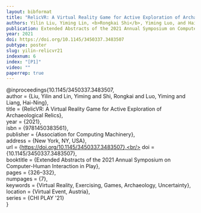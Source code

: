 ```yaml
---
layout: bibformat
title: "RelicVR: A Virtual Reality Game for Active Exploration of Archaeological Relics"
authors: Yilin Liu, Yiming Lin, <b>Rongkai Shi</b>, Yiming Luo, and Hai-Ning Liang
publication: Extended Abstracts of the 2021 Annual Symposium on Computer-Human Interaction in Play (CHI PLAY)
year: 2021
doi: https://doi.org/10.1145/3450337.3483507
pubtype: poster
slug: yilin-relicvr21
indexnum: 6
index: "[P1]"
video: ""
paperrep: true
---
```


@inproceedings{10.1145/3450337.3483507,<br/>
author = {Liu, Yilin and Lin, Yiming and Shi, Rongkai and Luo, Yiming and Liang, Hai-Ning},<br/>
title = {RelicVR: A Virtual Reality Game for Active Exploration of Archaeological Relics},<br/>
year = {2021},<br/>
isbn = {9781450383561},<br/>
publisher = {Association for Computing Machinery},<br/>
address = {New York, NY, USA},<br/>
url = {https://doi.org/10.1145/3450337.3483507},<br/>
doi = {10.1145/3450337.3483507},<br/>
booktitle = {Extended Abstracts of the 2021 Annual Symposium on Computer-Human Interaction in Play},<br/>
pages = {326–332},<br/>
numpages = {7},<br/>
keywords = {Virtual Reality, Exercising, Games, Archaeology, Uncertainty},<br/>
location = {Virtual Event, Austria},<br/>
series = {CHI PLAY '21}<br/>
}
